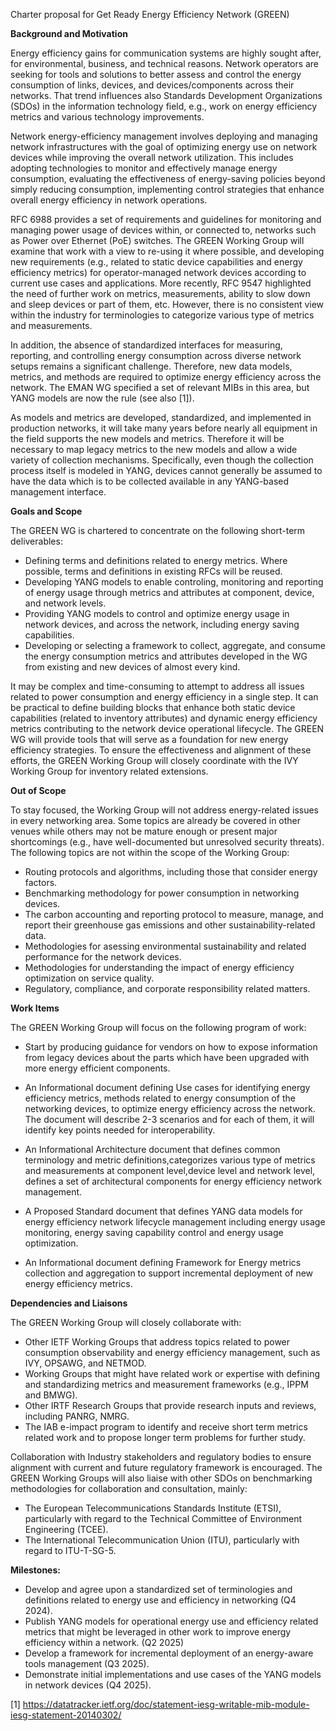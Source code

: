 Charter proposal for Get Ready Energy Efficiency Network (GREEN)

**Background and Motivation**

Energy efficiency gains for communication systems are highly sought after, for environmental, business, and technical reasons. Network operators are seeking for tools and solutions to better assess and control the energy consumption of links, devices, and devices/components across their networks. That trend influences also Standards Development Organizations (SDOs) in the information technology field, e.g., work on energy efficiency metrics and various technology improvements.

Network energy-efficiency management involves deploying and managing network infrastructures with the goal of
optimizing energy use on network devices while improving the overall network utilization. This includes adopting technologies to monitor and effectively manage energy consumption, evaluating the effectiveness of energy-saving policies beyond
simply reducing consumption, implementing control strategies that enhance overall energy efficiency in network operations.

RFC 6988 provides a set of requirements and guidelines for monitoring and managing power usage of devices within, or connected to, networks such as Power over Ethernet (PoE) switches. The GREEN Working Group will examine that work with a view to re-using it where possible, and developing new requirements (e.g., related to static device capabilities and energy efficiency metrics) for operator-managed network devices according to current use cases and applications. More recently, RFC 9547 highlighted the need of further work on metrics, measurements, ability to slow down and sleep devices or part of them, etc. However, there is no consistent view within the industry for terminologies to categorize various type of metrics and measurements.

In addition, the absence of standardized interfaces for measuring, reporting, and controlling energy consumption across diverse network setups remains a significant challenge. Therefore, new data models, metrics, and methods are required to optimize energy efficiency across the network. The EMAN WG specified a set of relevant MIBs in this area, but YANG models are now the rule (see also [1]).

As models and metrics are developed, standardized, and implemented in production networks, it will take many years before nearly all equipment in the field supports the new models and metrics. Therefore it will be necessary to map legacy metrics to the new models and allow a wide variety of collection mechanisms. Specifically, even though the collection process itself is modeled in YANG, devices cannot generally be assumed to have the data which is to be collected available in any YANG-based management interface.

**Goals and Scope**

The GREEN WG is chartered to concentrate on the following short-term deliverables:

   - Defining terms and definitions related to energy metrics. Where possible, terms and definitions in existing RFCs will be reused.
   - Developing YANG models to enable controling, monitoring and reporting of energy usage through metrics and attributes at component, device, and network levels.
   - Providing YANG models to control and optimize energy usage in network devices, and across the network, including energy saving capabilities. 
   - Developing or selecting a framework to collect, aggregate, and consume the energy consumption metrics and attributes developed in the WG from existing and new devices of almost every kind.

It may be complex and time-consuming to attempt to address all issues related to power consumption and energy efficiency 
in a single step. It can be practical to define building blocks that enhance both static device capabilities (related to 
inventory attributes) and dynamic energy efficiency metrics contributing to the network device operational lifecycle. 
The GREEN WG will provide tools that will serve as a foundation for new energy efficiency strategies. To ensure the 
effectiveness and alignment of these efforts, the GREEN Working Group will closely coordinate with the IVY Working 
Group for inventory related extensions.

**Out of Scope**

To stay focused, the Working Group will not address energy-related issues in every networking area. Some topics are already be covered in other venues while others may not be mature enough or present major shortcomings (e.g., have well-documented but unresolved security threats). The following topics are not within the scope of the Working Group:

   - Routing protocols and algorithms, including those that consider energy factors.
   - Benchmarking methodology for power consumption in networking devices.
   - The carbon accounting and reporting protocol to measure, manage, and report their greenhouse gas emissions and other 
     sustainability-related data. 
   - Methodologies for asessing environmental sustainability and related performance for the network devices.
   - Methodologies for understanding the impact of energy efficiency optimization on service quality.
   - Regulatory, compliance, and corporate responsibility related matters.

**Work Items**

The GREEN Working Group will focus on the following program of work:

- Start by producing guidance for vendors on how to expose information from legacy devices about the parts which have been upgraded with more energy efficient components.

- An Informational document defining Use cases for identifying energy efficiency metrics, methods related to energy consumption of the networking devices, to optimize energy efficiency across the network. The document will describe 2-3 scenarios and for each of them, it will identify key points needed for interoperability.

- An Informational Architecture document that defines common terminology and metric definitions,categorizes various type of metrics and measurements at component level,device level and network level, defines a set of architectural components for energy efficiency network management.

- A Proposed Standard document that defines YANG data models for energy efficiency network lifecycle management including energy usage monitoring, energy saving capability control and energy usage optimization.

- An Informational document defining Framework for Energy metrics collection and aggregation to support incremental deployment of new energy efficiency metrics. 

**Dependencies and Liaisons**

The GREEN Working Group will closely collaborate with:

   - Other IETF Working Groups that address topics related to power consumption observability and energy efficiency
     management, such as IVY, OPSAWG, and NETMOD.
   - Working Groups that might have related work or expertise with defining and standardizing metrics and measurement 
     frameworks (e.g., IPPM and BMWG). 
   - Other IRTF Research Groups that provide research inputs and reviews, including PANRG, NMRG.
   - The IAB e-impact program to identify and receive short term metrics related work and to propose longer term problems 
     for further study.
     
Collaboration with Industry stakeholders and regulatory bodies to ensure alignment with current and future regulatory 
framework is encouraged. The GREEN Working Groups will also liaise with other SDOs on benchmarking methodologies for collaboration and consultation, mainly:

   - The European Telecommunications Standards Institute (ETSI), particularly with regard to the Technical
     Committee of Environment Engineering (TCEE).
   - The International Telecommunication Union (ITU), particularly with regard to ITU-T-SG-5.

**Milestones:** 

   - Develop and agree upon a standardized set of terminologies and definitions related to energy use and efficiency in 
     networking (Q4 2024).
   - Publish YANG models for operational energy use and efficiency related metrics that might be leveraged in other work to 
     improve energy efficiency within a network. (Q2 2025)
   - Develop a framework for incremental deployment of an energy-aware tools management (Q3 2025).
   - Demonstrate initial implementations and use cases of the YANG models in network devices (Q4 2025). 

[1] https://datatracker.ietf.org/doc/statement-iesg-writable-mib-module-iesg-statement-20140302/ 
